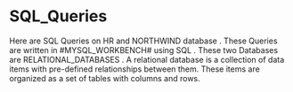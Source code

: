 # SQL_Queries
Here are SQL Queries on HR and NORTHWIND database . These Queries are written in #MYSQL_WORKBENCH# using SQL . These two Databases are RELATIONAL_DATABASES . A relational database is a collection of data items with pre-defined relationships between them. These items are organized as a set of tables with columns and rows.
